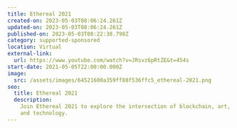 ```yaml
---
title: Ethereal 2021
created-on: 2023-05-03T08:06:24.261Z
updated-on: 2023-05-03T08:06:24.261Z
published-on: 2023-05-03T08:22:38.798Z
category: supported-sponsored
location: Virtual
external-link:
  url: https://www.youtube.com/watch?v=JRsvz6pRtZE&t=454s
start-date: 2021-05-05T22:00:00.000Z
image:
  src: /assets/images/64521600a359ff88f536ffc5_ethereal-2021.png
seo:
  title: Ethereal 2021
  description:
    Join Ethereal 2021 to explore the intersection of blockchain, art,
    and technology.
---
```

